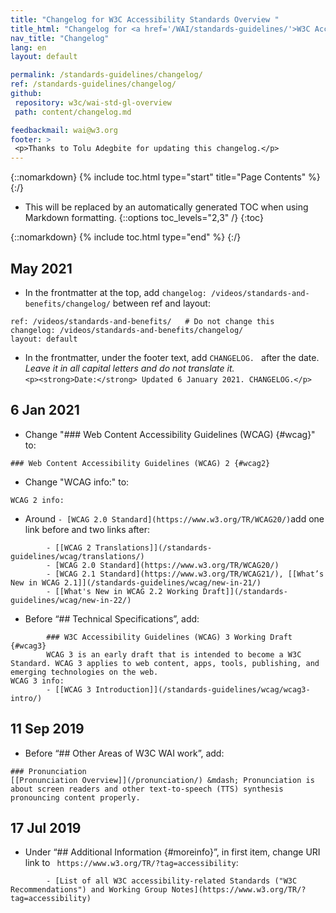 ```yaml
---
title: "Changelog for W3C Accessibility Standards Overview "
title_html: "Changelog for <a href='/WAI/standards-guidelines/'>W3C Accessibility Standards Overview</a>"
nav_title: "Changelog"
lang: en
layout: default

permalink: /standards-guidelines/changelog/
ref: /standards-guidelines/changelog/
github:
 repository: w3c/wai-std-gl-overview
 path: content/changelog.md

feedbackmail: wai@w3.org
footer: >
 <p>Thanks to Tolu Adegbite for updating this changelog.</p>
---
```


{::nomarkdown}
{% include toc.html type="start" title="Page Contents" %}
{:/}

- This will be replaced by an automatically generated TOC when using Markdown formatting.
{::options toc_levels="2,3" /}
{:toc}

{::nomarkdown}
{% include toc.html type="end" %}
{:/}


## May 2021
* In the frontmatter at the top, add ```changelog: /videos/standards-and-benefits/changelog/``` between ref and layout:<br>
```
ref: /videos/standards-and-benefits/   # Do not change this
changelog: /videos/standards-and-benefits/changelog/
layout: default
```
* In the frontmatter, under the footer text, add ```CHANGELOG. ``` after the date. _Leave it in all capital letters and do not translate it._<br>
```<p><strong>Date:</strong> Updated 6 January 2021. CHANGELOG.</p>```

## 6 Jan 2021
* Change "### Web Content Accessibility Guidelines (WCAG) {#wcag}" to:
```
### Web Content Accessibility Guidelines (WCAG) 2 {#wcag2}
```
* Change "WCAG info:" to:
```
WCAG 2 info:
```
* Around ```- [WCAG 2.0 Standard](https://www.w3.org/TR/WCAG20/)```add one link before and two links after:
```
        - [[WCAG 2 Translations]](/standards-guidelines/wcag/translations/)
        - [WCAG 2.0 Standard](https://www.w3.org/TR/WCAG20/)
        - [WCAG 2.1 Standard](https://www.w3.org/TR/WCAG21/), [[What’s New in WCAG 2.1]](/standards-guidelines/wcag/new-in-21/)
        - [[What's New in WCAG 2.2 Working Draft]](/standards-guidelines/wcag/new-in-22/)
```

* Before “## Technical Specifications”, add:
```
        ### W3C Accessibility Guidelines (WCAG) 3 Working Draft {#wcag3}
        WCAG 3 is an early draft that is intended to become a W3C Standard. WCAG 3 applies to web content, apps, tools, publishing, and emerging technologies on the web.
WCAG 3 info:
        - [[WCAG 3 Introduction]](/standards-guidelines/wcag/wcag3-intro/)
```

## 11 Sep 2019
* Before “## Other Areas of W3C WAI work”, add:
```
### Pronunciation
[[Pronunciation Overview]](/pronunciation/) &mdash; Pronunciation is about screen readers and other text-to-speech (TTS) synthesis pronouncing content properly.
```

## 17 Jul 2019
* Under “## Additional Information {#moreinfo}”, in first item, change URI link to ``` https://www.w3.org/TR/?tag=accessibility```:
```
        - [List of all W3C accessibility-related Standards ("W3C Recommendations") and Working Group Notes](https://www.w3.org/TR/?tag=accessibility)
```
